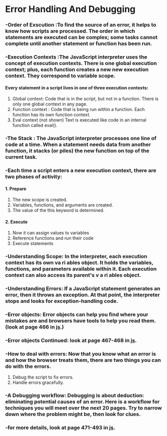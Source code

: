 # Error Handling And Debugging
### -Order of Exscution :To find the source of an error, it helps to know how scripts are processed. The order in which statements are executed can be complex; some tasks cannot complete until another statement or function has been run.
### -Execution Contexts :The JavaScript interpreter uses the concept of execution contexts. There is one global execution context; plus, each function creates a new new execution context. They correspond to variable scope.
#### Every statement in a script lives in one of three execution contexts:
1. Global context:  Code that is in the script, but not in a function. There is only one global context in any page.
2. Function context : Code that is being run within a function. Each function has its own function context.
3. Eval context (not shown) Text is executed like code in an internal function called eval().
### -The Stack :  The JavaScript interpreter processes one line of code at a time. When a statement needs data from another function, it stacks (or piles) the new function on top of the current task.
### -Each time a script enters a new execution context, there are two phases of activity:
#### 1. Prepare 
1. The new scope is created.
2. Variables, functions, and arguments are created.
3. The value of the this keyword is determined. 
#### 2. Execute
1. Now it can assign values to variables
2. Reference functions and run their code
3. Execute statements
### -Understanding Scope: In the interpreter, each execution context has its own va ri ables object. It holds the variables, functions, and parameters available within it. Each execution context can also access its parent's v a ri ables object.
### -Understanding Errors: If a JavaScript statement generates an error, then it throws an **exception**. At that point, the interpreter stops and looks for exception-handling code.
### -Error objects: Error objects can help you find where your mistakes are and browsers have tools to help you read them.(look at page 466 in [js](https://drive.google.com/file/d/1L74jU_Js5jSjbi2hg87TNyT-hnVkoXwJ/view).)
### -Error objects Continued: look at page 467-468 in [js](https://drive.google.com/file/d/1L74jU_Js5jSjbi2hg87TNyT-hnVkoXwJ/view).
### -How to deal with errors: Now that you know what an error is and how the browser treats them, there are two things you can do with the errors.
1. Debug the script to fix errors.
2. Handle errors gracefully.
### -A Debugging workflow: Debugging is about deduction: eliminating potential causes of an error. Here is a workflow for techniques you will meet over the next 20 pages. Try to narrow down where the problem might be, then look for clues.

### -for more details, look at page 471-493 in [js](https://drive.google.com/file/d/1L74jU_Js5jSjbi2hg87TNyT-hnVkoXwJ/view).